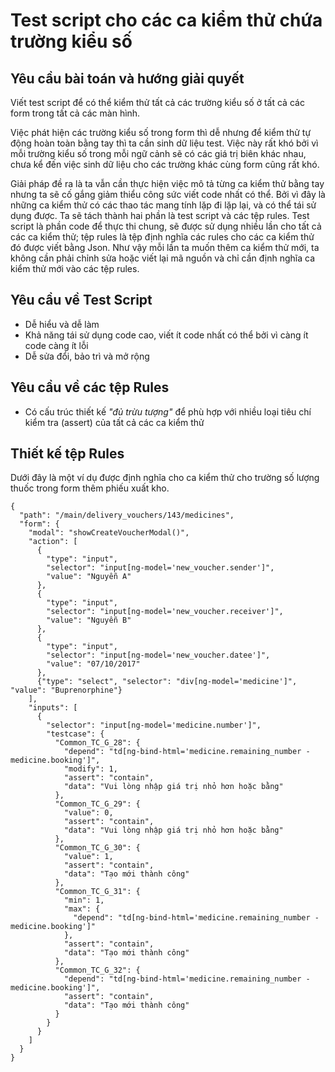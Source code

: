 # Test script cho các ca kiểm thử chứa trường kiểu số

## Yêu cầu bài toán và hướng giải quyết
Viết test script để có thể kiểm thử tất cả các trường kiểu số ở tất cả các form trong tất cả các màn hình.

Việc phát hiện các trường kiểu số trong form thì dễ nhưng để kiểm thử tự động hoàn toàn bằng tay thì ta cần sinh dữ liệu
test. Việc này rất khó bởi vì mỗi trường kiểu số trong mỗi ngữ cảnh sẽ có các giá trị biên khác nhau, chưa kể đến việc sinh dữ 
liệu cho các trường khác cùng form cũng rất khó.
 
Giải pháp đề ra là ta vẫn cần thực hiện việc mô tả từng ca kiểm thử bằng tay nhưng ta sẽ cố gắng giảm thiểu công sức viết 
code nhất có thể. Bởi vì đây là những ca kiểm thử có các thao tác mang tính lặp đi lặp lại, và có thể tái sử dụng được. 
Ta sẽ tách thành hai phần là test script và các tệp rules. Test script là phần code để thực thi chung, sẽ được sử dụng
nhiều lần cho tất cả các ca kiểm thử; tệp rules là tệp định nghĩa các rules cho các ca kiểm thử đó được viết bằng Json. 
Như vậy mỗi lần ta muốn thêm ca kiểm thử mới, ta không cần phải chỉnh sửa hoặc viết lại mã nguồn và chỉ cần định nghĩa
ca kiểm thử mới vào các tệp rules.   


## Yêu cầu về Test Script
- Dễ hiểu và dễ làm
- Khả năng tái sử dụng code cao, viết ít code nhất có thể bởi vì càng ít code càng ít lỗi
- Dễ sửa đổi, bảo trì và mở rộng

## Yêu cầu về các tệp Rules
- Có cấu trúc thiết kế *"đủ trừu tượng"* để phù hợp với nhiều loại tiêu chí kiểm tra (assert) của tất cả các ca kiểm thử

## Thiết kế tệp Rules
Dưới đây là một ví dụ được định nghĩa cho ca kiểm thử cho trường số lượng thuốc trong form thêm phiếu xuất kho.

```
{
  "path": "/main/delivery_vouchers/143/medicines",
  "form": {
    "modal": "showCreateVoucherModal()",
    "action": [
      {
        "type": "input",
        "selector": "input[ng-model='new_voucher.sender']",
        "value": "Nguyễn A"
      },
      {
        "type": "input",
        "selector": "input[ng-model='new_voucher.receiver']",
        "value": "Nguyễn B"
      },
      {
        "type": "input",
        "selector": "input[ng-model='new_voucher.datee']",
        "value": "07/10/2017"
      },
      {"type": "select", "selector": "div[ng-model='medicine']", "value": "Buprenorphine"}
    ],
    "inputs": [
      {
        "selector": "input[ng-model='medicine.number']",
        "testcase": {
          "Common_TC_G_28": {
            "depend": "td[ng-bind-html='medicine.remaining_number - medicine.booking']",
            "modify": 1,
            "assert": "contain",
            "data": "Vui lòng nhập giá trị nhỏ hơn hoặc bằng"
          },
          "Common_TC_G_29": {
            "value": 0,
            "assert": "contain",
            "data": "Vui lòng nhập giá trị nhỏ hơn hoặc bằng"
          },
          "Common_TC_G_30": {
            "value": 1,
            "assert": "contain",
            "data": "Tạo mới thành công"
          },
          "Common_TC_G_31": {
            "min": 1,
            "max": {
              "depend": "td[ng-bind-html='medicine.remaining_number - medicine.booking']"
            },
            "assert": "contain",
            "data": "Tạo mới thành công"
          },
          "Common_TC_G_32": {
            "depend": "td[ng-bind-html='medicine.remaining_number - medicine.booking']",
            "assert": "contain",
            "data": "Tạo mới thành công"
          }
        }
      }
    ]
  }
}
```
